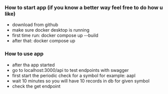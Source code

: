 ### How to start app (if you know a better way feel free to do how u like)

- download from github
- make sure docker desktop is running
- first time run: docker compose up --build
- after that: docker compose up

### How to use app

- after tha app started
- go to localhost:3000/api to test endpoints with swagger
- first start the periodic check for a symbol for example: aapl
- wait 10 minutes so you will have 10 records in db for given symbol
- check the get endpoint
